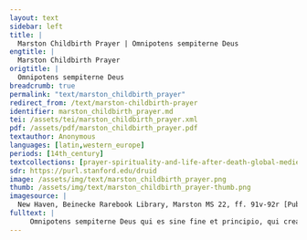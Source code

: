 ```yaml
---
layout: text
sidebar: left
title: |
  Marston Childbirth Prayer | Omnipotens sempiterne Deus
engtitle: |
  Marston Childbirth Prayer
origtitle: |
  Omnipotens sempiterne Deus
breadcrumb: true
permalink: "text/marston_childbirth_prayer"
redirect_from: /text/marston-childbirth-prayer
identifier: marston_childbirth_prayer.md
tei: /assets/tei/marston_childbirth_prayer.xml
pdf: /assets/pdf/marston_childbirth_prayer.pdf
textauthor: Anonymous
languages: [latin,western_europe]
periods: [14th_century]
textcollections: [prayer-spirituality-and-life-after-death-global-medieval-perspectives]
sdr: https://purl.stanford.edu/druid 
image: /assets/img/text/marston_childbirth_prayer.png
thumb: /assets/img/text/marston_childbirth_prayer-thumb.png
imagesource: |
  New Haven, Beinecke Rarebook Library, Marston MS 22, ff. 91v-92r [Public Domain]
fulltext: |
     Omnipotens sempiterne Deus qui es sine fine et principio, qui creasti omnia ex nichilo. All Powerful, Eternal God, without end or beginning, who created everything out of nothing; Ad cuius imperium mare constituitur dum ultimos terminos numquam progreditur. by whose power the sea was created, which never extends to the furthest reaches; Qui fecisti terram et flumina ventorum in cavernis eius concludis. who made the earth and contained the flow of winds in the caves, Qui etiam inestimabili potentia ex durissimo ligno mollia deducis semina. and who even now brings forth soft seeds out of the hardest wood with unimaginable power; Qui formasti Adam de limo terre mulieremque de latere eius formans ei inconiugium sociasti, who formed Adam from the dust of the earth, and forming woman from his side, joined her and him in matrimony, et ad propagandam posterorum sobolem perpetuam dedisti eis benedictionem dicens and for the sake of growing future generations, gave them perpetual progeny and a blessing, saying: crescite et multiplicamini et replete terram et dominamini volatilibus caeli, et piscibus maris nec non bestiis totius diversitatis. "Be fruitful and multiply, and fill the earth and have dominion over the birds of the air and the fish of the sea and beasts, too, of all kinds";  Qui Abraham patriarcham et coniugem eius Saram licet maturiori aetate prouectos insperate proles noue fecundasti. who extraordinarily made Abraham the Patriarch and his wife Sarah fertile, granting the elderly pair offspring unexpectedly despite their advanced age; Qui etiam cooperante Spiritu Sancto de sinu tuo misisti filium tuum Dominum nostrum Jesum Christum ad intemerate Virginis uterum, ut uma humana lege inpregnantem lateret domo. who also, with the Holy Spirit, sent your son, our Lord Jesus Christ, from your bosom to the womb of the immaculate Virgin, so that he might lie hidden in the pregnant woman as in a house in accordance with the human law,  et post legitimum nouem mencium munerum velut e thalamo suo procedens nascendo virginis relinqueret uterum.  and after the proper nine months of service, as if leaving his bedroom, with his birth he leaves the Virgin’s womb. Qui etiam pereundem filium cum duodecim apostolis ceterisque fidelibus Christianis inquiens promisisti: who furthermore, through that son, and with twelve Apostles and other faithful Christians, made a promise, saying: quodcumque pecielitis patrem in nomine meo dabit vobis. "Whatsoever ye shall ask of the Father in my name, he will give it to you"; per illum filium similiter cum Spiritu Sancto te Deum patrem deprecor through that son, just as through the Holy Spirit, I pray to you, God, the Father, ut huic famule tuae gravide pregnanti interueniat pietatis tuae auxilium that the aid of your pity might extend to your pregnant servant, heavy with child,  ut prolem tibi gratam sine mortis periculo valeat producere et tuo cultui dignam ac deuotam enutrire so that she may prevail in producing a child pleasing to you, without danger of death, and in nourishing a child worthy of serving you and devoted to worshipping you. per eundem Dominum nostrum et cetera. By our same Lord, etc. 
---
```

